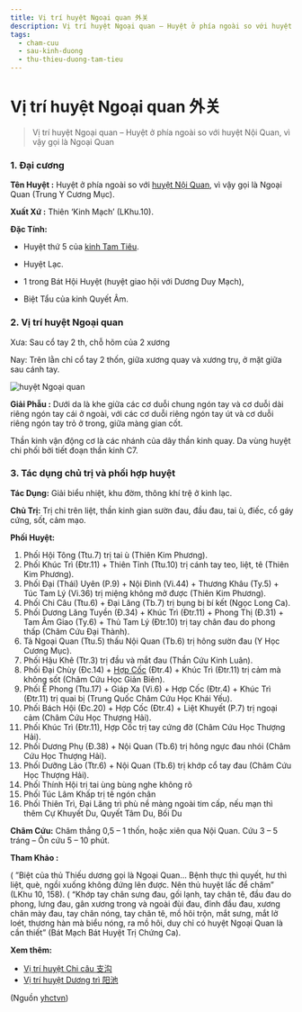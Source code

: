 ```yaml
---
title: Vị trí huyệt Ngoại quan 外关
description: Vị trí huyệt Ngoại quan – Huyệt ở phía ngoài so với huyệt Nội Quan, vì vậy gọi là Ngoại Quan
tags:
  - cham-cuu
  - sau-kinh-duong
  - thu-thieu-duong-tam-tieu
---
```


# Vị trí huyệt Ngoại quan 外关 

> Vị trí huyệt Ngoại quan – Huyệt ở phía ngoài so với huyệt Nội Quan, vì vậy gọi là Ngoại Quan

### 1. Đại cương

**Tên Huyệt :** Huyệt ở phía ngoài so với [huyệt Nội Quan](/yhctvn/vi-tri-huyet-noi-quan-%e5%86%85%e5%85%b3/), vì vậy gọi là Ngoại Quan (Trung Y Cương Mục).

**Xuất Xứ :** Thiên ‘Kinh Mạch’ (LKhu.10).

**Đặc Tính:**

+ Huyệt thứ 5 của [kinh Tam Tiêu](/yhctvn/kinh-thu-thieu-duong-tam-tieu/).

+ Huyệt Lạc.

+ 1 trong Bát Hội Huyệt (huyệt giao hội với Dương Duy Mạch),

+ Biệt Tẩu của kinh Quyết Âm.

### 2. Vị trí huyệt Ngoại quan

Xưa: Sau cổ tay 2 th, chỗ hõm của 2 xương

Nay: Trên lằn chỉ cổ tay 2 thốn, giữa xương quay và xương trụ, ở mặt giữa sau cánh tay.

![huyệt Ngoại quan](/imgs/yhctvn/huyet-ngoai-quan-300x169.jpg)

**Giải Phẫu :** Dưới da là khe giữa các cơ duỗi chung ngón tay và cơ duỗi dài riêng ngón tay cái ở ngoài, với các cơ duỗi riêng ngón tay út và cơ duỗi riêng ngón tay trỏ ở trong, giữa màng gian cốt.

Thần kinh vận động cơ là các nhánh của dây thần kinh quay. Da vùng huyệt chi phối bởi tiết đoạn thần kinh C7.

### 3. Tác dụng chủ trị và phối hợp huyệt

**Tác Dụng:** Giải biểu nhiệt, khu đờm, thông khí trệ ở kinh lạc.

**Chủ Trị:** Trị chi trên liệt, thần kinh gian sườn đau, đầu đau, tai ù, điếc, cổ gáy cứng, sốt, cảm mạo.

**Phối Huyệt:**

1. Phối Hội Tông (Ttu.7) trị tai ù (Thiên Kim Phương).
2. Phối Khúc Trì (Đtr.11) + Thiên Tỉnh (Ttu.10) trị cánh tay teo, liệt, tê (Thiên Kim Phương).
3. Phối Đại (Thái) Uyên (P.9) + Nội Đình (Vi.44) + Thương Khâu (Ty.5) + Túc Tam Lý (Vi.36) trị miệng không mở được (Thiên Kim Phương).
4. Phối Chi Câu (Ttu.6) + Đại Lăng (Tb.7) trị bụng bị bí kết (Ngọc Long Ca).
5. Phối Dương Lăng Tuyền (Đ.34) + Khúc Trì (Đtr.11) + Phong Thị (Đ.31) + Tam Âm Giao (Ty.6) + Thủ Tam Lý (Đtr.10) trị tay chân đau do phong thấp (Châm Cứu Đại Thành).
6. Tả Ngoại Quan (Ttu.5) thấu Nội Quan (Tb.6) trị hông sườn đau (Y Học Cương Mục).
7. Phối Hậu Khê (Ttr.3) trị đầu và mắt đau (Thần Cứu Kinh Luân).
8. Phối Đại Chùy (Đc.14) + [Hợp Cốc](/yhctvn/huyet-hop-coc-%e5%90%88-%e8%b0%b7/) (Đtr.4) + Khúc Trì (Đtr.11) trị cảm mà không sốt (Châm Cứu Học Giản Biên).
9. Phối Ế Phong (Ttu.17) + Giáp Xa (Vi.6) + Hợp Cốc (Đtr.4) + Khúc Trì (Đtr.11) trị quai bị (Trung Quốc Châm Cứu Học Khái Yếu).
10. Phối Bách Hội (Đc.20) + Hợp Cốc (Đtr.4) + Liệt Khuyết (P.7) trị ngoại cảm (Châm Cứu Học Thượng Hải).
11. Phối Khúc Trì (Đtr.11), Hợp Cốc trị tay cứng đờ (Châm Cứu Học Thượng Hải).
12. Phối Dương Phụ (Đ.38) + Nội Quan (Tb.6) trị hông ngực đau nhói (Châm Cứu Học Thượng Hải).
13. Phối Dưỡng Lão (Ttr.6) + Nội Quan (Tb.6) trị khớp cổ tay đau (Châm Cứu Học Thượng Hải).
14. Phối Thính Hội trị tai ùng bùng nghe không rõ
15. Phối Túc Lâm Khấp trị tê ngón chân
16. Phối Thiên Trì, Đại Lăng trì phù nề màng ngoài tim cấp, nếu mạn thì thêm Cự Khuyết Du, Quyết Tâm Du, Bối Du

**Châm Cứu:** Châm thẳng 0,5 – 1 thốn, hoặc xiên qua Nội Quan. Cứu 3 – 5 tráng – Ôn cứu 5 – 10 phút.

**Tham Khảo :**

( ”Biệt của thủ Thiếu dương gọi là Ngoại Quan… Bệnh thực thì quyết, hư thì liệt, què, ngồi xuống không đứng lên được. Nên thủ huyệt lấc để châm” (LKhu 10, 158). ( “Khớp tay chân sưng đau, gối lạnh, tay chân tê, đầu đau do phong, lưng đau, gân xương trong và ngoài đùi đau, đỉnh đầu đau, xương chân mày đau, tay chân nóng, tay chân tê, mồ hôi trộn, mắt sưng, mắt lở loét, thương hàn mà biểu nóng, ra mồ hôi, duy chỉ có huyệt Ngoại Quan là cần thiết” (Bát Mạch Bát Huyệt Trị Chứng Ca).

**Xem thêm:**

* [Vị trí huyệt Chi câu 支沟](/yhctvn/vi-tri-huyet-chi-cau-%e6%94%af%e6%b2%9f/)
* [Vị trí huyệt Dương trì 阳池](/yhctvn/vi-tri-huyet-duong-tri-%e9%98%b3%e6%b1%a0/)

(Nguồn <a href="https://yhctvn.com/vi-tri-huyet-ngoai-quan-外关/" target="_blank">yhctvn</a>)
